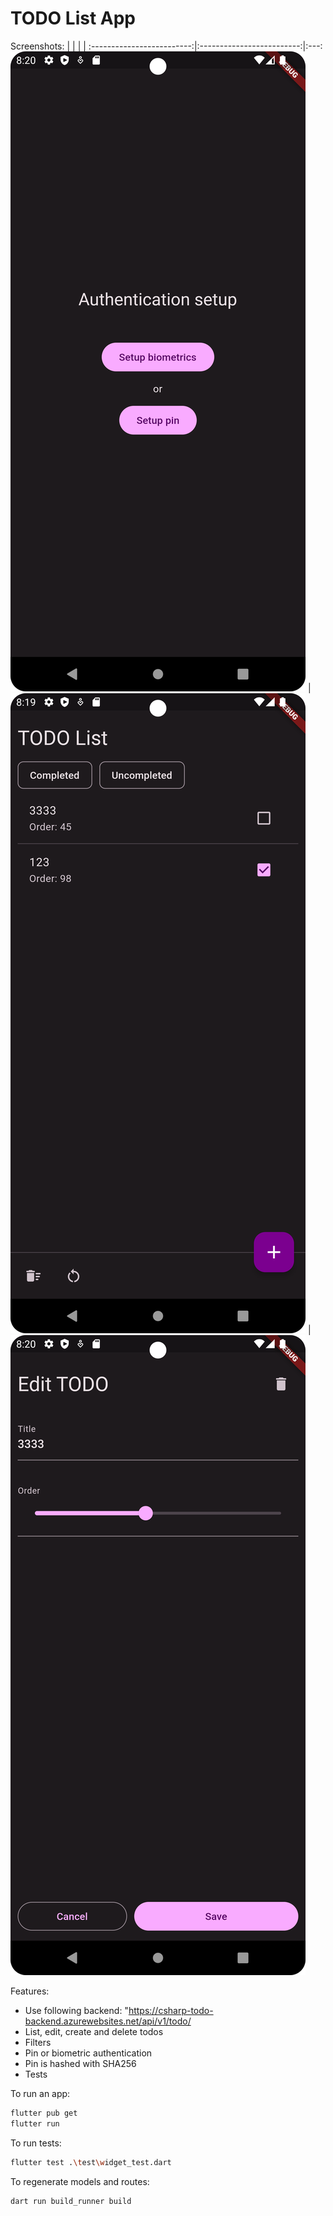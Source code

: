 # TODO List App

Screenshots:
|              |   | |
:-------------------------:|:-------------------------:|:---:
![screenshot](/screenshots/Screenshot_20230925_082044.png?raw=true) | ![screenshot](/screenshots/Screenshot_20230925_081950.png?raw=true) |  ![screenshot](/screenshots/Screenshot_20230925_082026.png?raw=true)


Features:

- Use following backend: "https://csharp-todo-backend.azurewebsites.net/api/v1/todo/
- List, edit, create and delete todos
- Filters
- Pin or biometric authentication
- Pin is hashed with SHA256
- Tests

To run an app:
```sh
flutter pub get
flutter run
```

To run tests:
```sh
flutter test .\test\widget_test.dart
```

To regenerate models and routes:
```sh
dart run build_runner build
```
